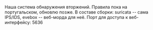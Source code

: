 Наша система обнаружения вторжений. Правила пока на португальском, обновлю позже. 
В составе сборки: suricata -- сама IPS/IDS, evebox -- веб-морда для неё. 
Порт для доступа к веб-интерфейсу: 5636
